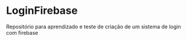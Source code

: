 # LoginFirebase
Repositório para aprendizado e teste de criação de um sistema de login com firebase
